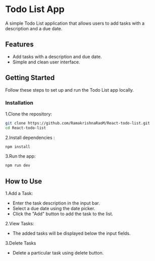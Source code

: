 # Todo List App

A simple Todo List application that allows users to add tasks with a description and a due date.

## Features
- Add tasks with a description and due date.
- Simple and clean user interface.

## Getting Started
Follow these steps to set up and run the Todo List app locally.
### Installation
1.Clone the repository:
```bash
git clone https://github.com/RamakrishnaRaoM/React-todo-list.git
cd React-todo-list
```
2.Install dependencies :
```bash
npm install
```
3.Run the app:
```bash
npm run dev
```

## How to Use

1.Add a Task:
- Enter the task description in the input bar.
- Select a due date using the date picker.
- Click the "Add" button to add the task to the list.

2.View Tasks:
  - The added tasks will be displayed below the input fields.
 
3.Delete Tasks
- Delete a particular task using delete button.

